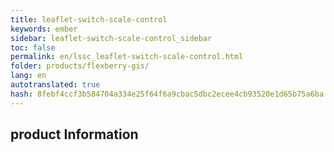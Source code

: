 ```yaml
--- 
title: leaflet-switch-scale-control 
keywords: ember 
sidebar: leaflet-switch-scale-control_sidebar 
toc: false 
permalink: en/lssc_leaflet-switch-scale-control.html 
folder: products/flexberry-gis/ 
lang: en 
autotranslated: true 
hash: 8febf4ccf3b584704a334e25f64f6a9cbac5dbc2ecee4cb93520e1d65b75a6ba 
--- 
```


## product Information 



